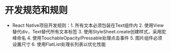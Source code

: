 # 开发规范和规则

- React Native项目开发规则：1. 所有文本必须包装在Text组件内 2. 使用View替代div，Text替代所有文本标签 3. 使用StyleSheet.create创建样式，采用驼峰命名 4. 使用TouchableOpacity/Pressable处理点击事件 5. 图片组件必须设置尺寸 6. 使用FlatList处理长列表以优化性能
